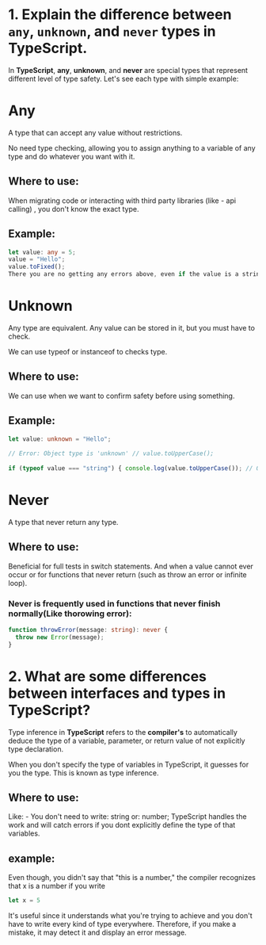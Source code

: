 # 1.  Explain the difference between  `any`,  `unknown`, and  `never`  types in TypeScript.

In **TypeScript**, **any**, **unknown**, and **never** are special types that represent different level of type safety. Let's see each type with simple example:   
  
  # Any
  
A type that can accept any value without restrictions.  
  
No need type checking, allowing you to assign anything to a variable of any type and do whatever you want with it.  
  
## Where to use: 
When migrating code or interacting with third party libraries (like - api calling) , you don't know the exact type.  
  
## Example:  
  
```typescript
let value: any = 5;  
value = "Hello";  
value.toFixed();  
There you are no getting any errors above, even if the value is a string at runtime.
```

# Unknown
 Any type are equivalent. Any value can be stored in it, but you must have to check.  
  
We can use typeof or instanceof to checks type.  
  
## Where to use:
 We can use when we want to confirm safety before using something.  
  
## Example:
 ```typescript
 let value: unknown = "Hello";  
  
// Error: Object type is 'unknown' // value.toUpperCase();  
  
if (typeof value === "string") { console.log(value.toUpperCase()); // OK
```

# Never
A type that never return any type.  
   
  
## Where to use:
Beneficial for full tests in switch statements.
And when a value cannot ever occur or for functions that never return (such as throw an error or infinite loop).

### Never is frequently used in functions that never finish normally(Like thorowing error):
```typescript
function throwError(message: string): never {
  throw new Error(message);
}
```

# 2.  What are some differences between interfaces and types in TypeScript?
Type inference in **TypeScript** refers to the **compiler's** to automatically deduce the type of a variable, parameter, or return value of not explicitly type declaration.

When you don't specify the type of variables in TypeScript, it guesses for you the type. This is known as type inference. 
## Where to use:
Like: - You don't need to write: string or: number; TypeScript handles the work and will catch errors if you dont explicitly define the type of that variables.

## example:
Even though, you didn't say that "this is a number," the compiler recognizes that x is a number if you write
```typescript
let x = 5
 ```
It's useful since it understands what you're trying to achieve and you don't have to write every kind of type everywhere. Therefore, if you make a mistake, it may detect it and display an error message.
